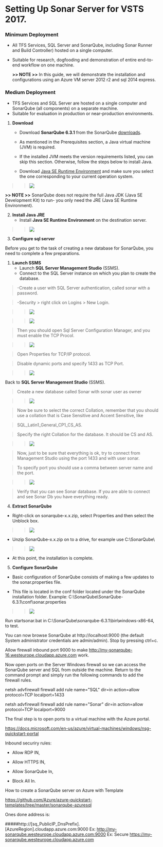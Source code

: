 # Setting Up Sonar Server for VSTS 2017.

### Minimum Deployment

-   All TFS Services, SQL Server and SonarQube, including Sonar Runner and Build Controller) hosted on a single computer.
-   Suitable for research, dogfooding and demonstration of entire end-to-end workflow on one machine.

	**>> NOTE >>** In this guide, we will demonstrate the installation and configurations using an Azure VM server 2012 r2 and sql 2014 express. 

### Medium Deployment

- TFS Services and SQL Server are hosted on a single computer and SonarQube (all components) on a separate machine.
- Suitable for evaluation in production or near-production environments.


1. **Download**
	- Download **SonarQube 6.3.1** from the SonarQube [downloads](https://www.sonarqube.org/downloads/).

		
	- As mentioned in the Prerequisites section, a Java virtual machine (JVM) is required.
	- If the installed JVM meets the version requirements listed, you can skip this section. Otherwise, follow the steps below to install Java.
	- Download [Java SE Runtime Environment](http://www.oracle.com/technetwork/java/javase/downloads/jre8-downloads-2133155.html) and make sure you select the one corresponding to your current operation system.
	
> > ![](images/sonar1.PNG)
		
**>> NOTE >>** SonarQube does not require the full Java JDK (Java SE Development Kit) to run- you only need the JRE (Java SE Runtime Environment).


2. **Install Java JRE**
	- Install **Java SE Runtime Environment** on the destination server.
	
> > ![](images/sonar2.png)

3. **Configure sql server**

Before you get to the task of creating a new database for SonarQube, you need to complete a few preparations.

1. **Launch SSMS**
	- Launch **SQL Server Management Studio** (SSMS).
	- Connect to the SQL Server instance on which you plan to create the database.

> -Create a user with SQL Server authentication, called sonar with a password.

> -Security > right click on Logins > New Login.

> > ![](images/sonar3.PNG)

> > ![](images/sonar4.PNG)

> Then you should open Sql Server Configuration Manager, and you must enable the TCP Procol.

> > ![](images/sonar5.PNG)

> Open Properties for TCP/IP protocol. 

> Disable dynamic ports and specify 1433 as TCP Port.

> > ![](images/sonar6.PNG)

Back to **SQL Server Management Studio** (SSMS).

> Create a new database called Sonar with sonar user as owner

> > ![](images/sonar7.PNG)

> Now be sure to select the correct Collation, remember that you should use a collation that is Case Sensitive and Accent Sensitive, like 

> SQL_Latin1_General_CP1_CS_AS.

> Specify the right Collation for the database. It should be CS and AS.

> > ![](images/sonar8.PNG)


> Now, just to be sure that everything is ok, try to connect from Management Studio using the port 1433 and with user sonar. 

> To specify port you should use a comma between server name and the port.

> > ![](images/sonar9.PNG)

> Verify that you can see Sonar database. If you are able to connect and see Sonar Db you have everything ready. 

4. **Extract SonarQube**

- Right-click on sonarqube-x.x.zip, select Properties and then select the Unblock box. 

> > ![](images/sonar10.PNG)

- Unzip SonarQube-x.x.zip on to a drive, for example use C:\SonarQube\

> > ![](images/sonar11.PNG)

- At this point, the installation is complete.



5. **Configure SonarQube**



- Basic configuration of SonarQube consists of making a few updates to the sonar.properties file.

- This file is located in the conf folder located under the SonarQube installation folder. Example: C:\SonarQube\SonarQube-6.3.1\conf\sonar.properties

> > ![](images/sonar12.PNG)

Run startsonar.bat in C:\SonarQube\sonarqube-6.3.1\bin\windows-x86-64, to test.

You can now browse SonarQube at http://localhost:9000 (the default System administrator credentials are admin/admin).
Stop by pressing ctrl+c.


Allow firewall inbound port 9000 to make http://my-sonarqube-16.westeurope.cloudapp.azure.com work. 

Now open ports on the Server Windows firewall so we can access the SonarQube server and SQL from outside the machine. Return to the command prompt and simply run the following commands to add the firewall rules.

netsh advfirewall firewall add rule name="SQL" dir=in action=allow protocol=TCP localport=1433

netsh advfirewall firewall add rule name="Sonar" dir=in action=allow protocol=TCP localport=9000

The final step is to open ports to a virtual machine with the Azure portal.

https://docs.microsoft.com/en-us/azure/virtual-machines/windows/nsg-quickstart-portal

Inbound securiry rules:

- Allow RDP IN,

- Allow HTTPS IN,

- Allow SonarQube In,

- Block All In.

How to create a SonarQube server on Azure with Template

https://github.com/Azure/azure-quickstart-templates/tree/master/sonarqube-azuresql

Ones done address is:  

#####http://[sq_PublicIP_DnsPrefix].[AzureRegion].cloudapp.azure.com:9000
Ex: http://my-sonarqube.westeurope.cloudapp.azure.com:9000 Ex: Secure https://my-sonarqube.westeurope.cloudapp.azure.com
